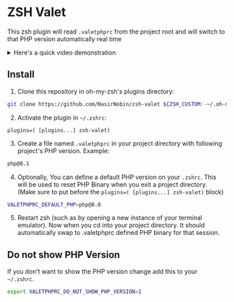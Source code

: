 # ZSH Valet
This zsh plugin will read `.valetphprc` from the project root and will switch to that PHP version automatically real time

<details>
<summary>Here's a quick video demonstration </summary>

https://user-images.githubusercontent.com/13833460/158659897-f6376d8d-8dfa-4e2d-a82a-82bb0aafb009.mp4
</details>

## Install
1. Clone this repository in oh-my-zsh's plugins directory:
```bash
git clone https://github.com/NasirNobin/zsh-valet ${ZSH_CUSTOM:-~/.oh-my-zsh/custom}/plugins/zsh-valet
```
2. Activate the plugin in `~/.zshrc`:
```
plugins=( [plugins...] zsh-valet)
```
3. Create a file named `.valetphprc` in your project directory with following project's PHP version. Example:  
```bash
php@8.1
```
4. Optionally, You can define a default PHP version on your `.zshrc`. This will be used to reset PHP Binary when you exit a project directory. (Make sure to put before the `plugins=( [plugins...] zsh-valet)` block)
```bash
VALETPHPRC_DEFAULT_PHP=php@8.0
```
5. Restart zsh (such as by opening a new instance of your terminal emulator). Now when you cd into your project directory. It should automatically swap to .valetphprc defined PHP binary for that session. 


## Do not show PHP Version
If you don't want to show the PHP version change add this to your ` ~/.zshrc`. 
```bash
export VALETPHPRC_DO_NOT_SHOW_PHP_VERSION=1
```
